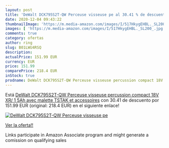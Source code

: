 ```yaml
---
layout: post
title: 'DeWalt DCK795S2T-QW Perceuse visseuse pe al 30.41 % de descuento'
date: 2020-12-04 09:43:22
thumbnailImage: 'https://m.media-amazon.com/images/I/517HkygEHBL._SL200_.jpg'
images: [ 'https://m.media-amazon.com/images/I/517HkygEHBL._SL200_.jpg' ]
comments: true
category: ofertas
author: ring
slug: B01LWU4RSQ
description:
actualPrice: 151.99 EUR
currency: EUR
price: 151.99
comparePrice: 218.4 EUR
inStock: true
prodname: DeWalt DCK795S2T-QW Perceuse visseuse percussion compact 18V XR/ 1  5Ah avec malette TSTAK et accessoires
---
```


Está [DeWalt DCK795S2T-QW Perceuse visseuse percussion compact 18V XR/ 1  5Ah avec malette TSTAK et accessoires](https://www.amazon.fr/dp/B01LWU4RSQ/?tag=tolees0d-21) con 30.41 de descuento por 151.99 EUR (original: 218.4 EUR) en el siguiente enlace!

[![DeWalt DCK795S2T-QW Perceuse visseuse pe](https://m.media-amazon.com/images/I/517HkygEHBL._SL200_.jpg)](https://www.amazon.fr/dp/B01LWU4RSQ/?tag=tolees0d-21)

[Ver la oferta!!](https://www.amazon.fr/dp/B01LWU4RSQ/?tag=tolees0d-21)

Links participate in Amazon Associate program and might generate a comission on qualifying sales


